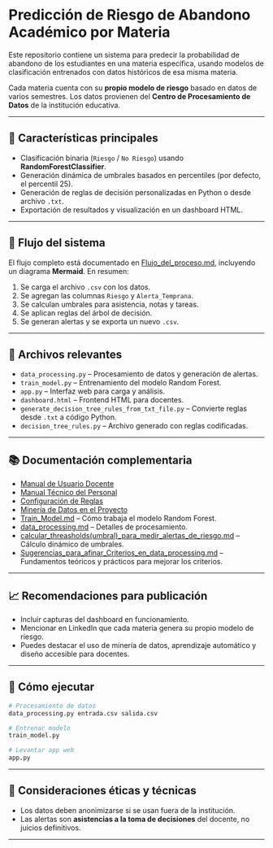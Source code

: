 # Predicción de Riesgo de Abandono Académico por Materia

Este repositorio contiene un sistema para predecir la probabilidad de abandono de los estudiantes en una materia específica, usando modelos de clasificación entrenados con datos históricos de esa misma materia.

Cada materia cuenta con su **propio modelo de riesgo** basado en datos de varios semestres. Los datos provienen del **Centro de Procesamiento de Datos** de la institución educativa.

---

## 📌 Características principales

* Clasificación binaria (`Riesgo` / `No Riesgo`) usando **RandomForestClassifier**.
* Generación dinámica de umbrales basados en percentiles (por defecto, el percentil 25).
* Generación de reglas de decisión personalizadas en Python o desde archivo `.txt`.
* Exportación de resultados y visualización en un dashboard HTML.

---

## 🔁 Flujo del sistema

El flujo completo está documentado en [Flujo\_del\_proceso.md](Flujo_del_proceso.md), incluyendo un diagrama **Mermaid**. En resumen:

1. Se carga el archivo `.csv` con los datos.
2. Se agregan las columnas `Riesgo` y `Alerta_Temprana`.
3. Se calculan umbrales para asistencia, notas y tareas.
4. Se aplican reglas del árbol de decisión.
5. Se generan alertas y se exporta un nuevo `.csv`.

---

## 📁 Archivos relevantes

* `data_processing.py` – Procesamiento de datos y generación de alertas.
* `train_model.py` – Entrenamiento del modelo Random Forest.
* `app.py` – Interfaz web para carga y análisis.
* `dashboard.html` – Frontend HTML para docentes.
* `generate_decision_tree_rules_from_txt_file.py` – Convierte reglas desde `.txt` a código Python.
* `decision_tree_rules.py` – Archivo generado con reglas codificadas.

---

## 📚 Documentación complementaria

* [Manual de Usuario Docente](.\doc\Manual_de_usuario_docente.md)
* [Manual Técnico del Personal](.\doc\Manual_de_usuario_personal_técnico.md)
* [Configuración de Reglas](.\doc\Configuración_manual_de_reglas.md)
* [Minería de Datos en el Proyecto](.\doc\Minería_de_datos_en_el_proyecto.md)
* [Train\_Model.md](.\doc\Train_Model.md) – Cómo trabaja el modelo Random Forest.
* [data\_processing.md](.\doc\data_processing.md) – Detalles de procesamiento.
* [calcular\_threasholds(umbral)\_para\_medir\_alertas\_de\_riesgo.md](.\doc\calcular_threasholds%28umbral%29_para_medir_alertas_de_riesgo.md) – Cálculo dinámico de umbrales.
* [Sugerencias\_para\_afinar\_Criterios\_en\_data\_processing.md](.\doc\Sugerencias_para_afinar_Criterios_en_data_processing.md) – Fundamentos teóricos y prácticos para mejorar los criterios.

---

## 📈 Recomendaciones para publicación

* Incluir capturas del dashboard en funcionamiento.
* Mencionar en LinkedIn que cada materia genera su propio modelo de riesgo.
* Puedes destacar el uso de minería de datos, aprendizaje automático y diseño accesible para docentes.

---

## 🧪 Cómo ejecutar

```bash
# Procesamiento de datos
data_processing.py entrada.csv salida.csv

# Entrenar modelo
train_model.py

# Levantar app web
app.py
```

---

## 🔐 Consideraciones éticas y técnicas

* Los datos deben anonimizarse si se usan fuera de la institución.
* Las alertas son **asistencias a la toma de decisiones** del docente, no juicios definitivos.

---

